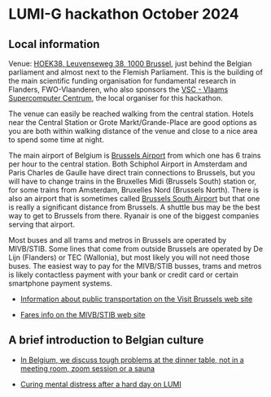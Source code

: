 # LUMI-G hackathon October 2024

## Local information

Venue: [HOEK38, Leuvenseweg 38, 1000 Brussel](https://maps.app.goo.gl/xQTTkoZMuG96bsJfA),
just behind the Belgian parliament and almost next to the Flemish Parliament.
This is the building of the main scientific funding organisation for fundamental research in Flanders,
FWO-Vlaanderen, who also sponsors the [VSC - Vlaams Supercomputer Centrum](https://vscentrum.be/),
the local organiser for this hackathon.

The venue can easily be reached walking from the central station. Hotels near the Central Station
or Grote Markt/Grande-Place are good options as you are both within walking distance of the venue
and close to a nice area to spend some time at night.

The main airport of Belgium is 
[Brussels Airport](https://www.brusselsairport.be/) from which one has 6 trains per hour to
the central station. Both Schiphol Airport in Amsterdam and Paris Charles de Gaulle have 
direct train connections to Brussels, but you will have to change trains in the Bruxelles Midi
(Brussels South) station or, for some trains from Amsterdam, Bruxelles Nord (Brussels North).
There is also an airport that is sometimes called [Brussels South Airport](https://www.brussels-charleroi-airport.com/en) 
but that one is really a significant distance from Brussels. A shuttle bus may be the best way to get to Brussels
from there. Ryanair is one of the biggest companies serving that airport.

Most buses and all trams and metros in Brussels are operated by MIVB/STIB. Some lines that come
from outside Brussels are operated by De Lijn (Flanders) or TEC (Wallonia), but most likely you
will not need those buses. The easiest way to pay for the MIVB/STIB busses, trams and metros is
likely contactless payment with your bank or credit card or certain smartphone payment systems.

-   [Information about public transportation on the Visit Brussels web site](https://www.visit.brussels/en/visitors/plan-your-trip/practical-info/getting-around)

-   [Fares info on the MIVB/STIB web site](https://www.stib-mivb.be/Abo.html?l=en)   


## A brief introduction to Belgian culture

-   [In Belgium, we discuss tough problems at the dinner table, not in a meeting room, zoom session or a sauna](where_to_eat.md)

-   [Curing mental distress after a hard day on LUMI](where_to_drink.md)

